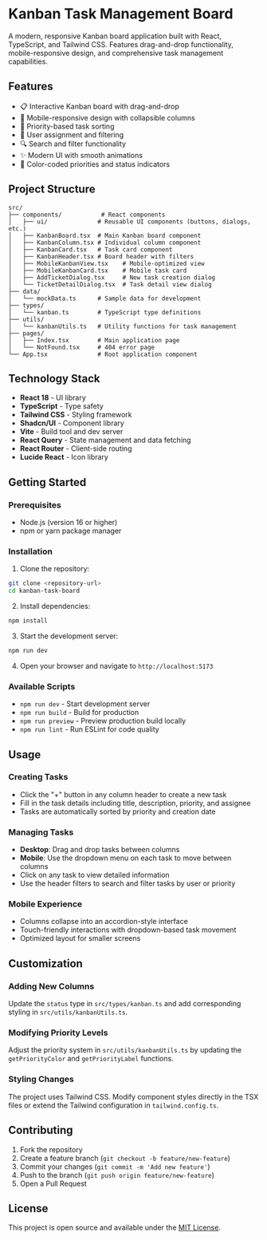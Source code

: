 
# Kanban Task Management Board

A modern, responsive Kanban board application built with React, TypeScript, and Tailwind CSS. Features drag-and-drop functionality, mobile-responsive design, and comprehensive task management capabilities.

## Features

- 📋 Interactive Kanban board with drag-and-drop
- 📱 Mobile-responsive design with collapsible columns
- 🎯 Priority-based task sorting
- 👥 User assignment and filtering
- 🔍 Search and filter functionality
- ✨ Modern UI with smooth animations
- 🎨 Color-coded priorities and status indicators

## Project Structure

```
src/
├── components/           # React components
│   ├── ui/              # Reusable UI components (buttons, dialogs, etc.)
│   ├── KanbanBoard.tsx  # Main Kanban board component
│   ├── KanbanColumn.tsx # Individual column component
│   ├── KanbanCard.tsx   # Task card component
│   ├── KanbanHeader.tsx # Board header with filters
│   ├── MobileKanbanView.tsx    # Mobile-optimized view
│   ├── MobileKanbanCard.tsx    # Mobile task card
│   ├── AddTicketDialog.tsx     # New task creation dialog
│   └── TicketDetailDialog.tsx  # Task detail view dialog
├── data/
│   └── mockData.ts      # Sample data for development
├── types/
│   └── kanban.ts        # TypeScript type definitions
├── utils/
│   └── kanbanUtils.ts   # Utility functions for task management
├── pages/
│   ├── Index.tsx        # Main application page
│   └── NotFound.tsx     # 404 error page
└── App.tsx              # Root application component
```

## Technology Stack

- **React 18** - UI library
- **TypeScript** - Type safety
- **Tailwind CSS** - Styling framework
- **Shadcn/UI** - Component library
- **Vite** - Build tool and dev server
- **React Query** - State management and data fetching
- **React Router** - Client-side routing
- **Lucide React** - Icon library

## Getting Started

### Prerequisites

- Node.js (version 16 or higher)
- npm or yarn package manager

### Installation

1. Clone the repository:
```bash
git clone <repository-url>
cd kanban-task-board
```

2. Install dependencies:
```bash
npm install
```

3. Start the development server:
```bash
npm run dev
```

4. Open your browser and navigate to `http://localhost:5173`

### Available Scripts

- `npm run dev` - Start development server
- `npm run build` - Build for production
- `npm run preview` - Preview production build locally
- `npm run lint` - Run ESLint for code quality

## Usage

### Creating Tasks
- Click the "+" button in any column header to create a new task
- Fill in the task details including title, description, priority, and assignee
- Tasks are automatically sorted by priority and creation date

### Managing Tasks
- **Desktop**: Drag and drop tasks between columns
- **Mobile**: Use the dropdown menu on each task to move between columns
- Click on any task to view detailed information
- Use the header filters to search and filter tasks by user or priority

### Mobile Experience
- Columns collapse into an accordion-style interface
- Touch-friendly interactions with dropdown-based task movement
- Optimized layout for smaller screens

## Customization

### Adding New Columns
Update the `status` type in `src/types/kanban.ts` and add corresponding styling in `src/utils/kanbanUtils.ts`.

### Modifying Priority Levels
Adjust the priority system in `src/utils/kanbanUtils.ts` by updating the `getPriorityColor` and `getPriorityLabel` functions.

### Styling Changes
The project uses Tailwind CSS. Modify component styles directly in the TSX files or extend the Tailwind configuration in `tailwind.config.ts`.

## Contributing

1. Fork the repository
2. Create a feature branch (`git checkout -b feature/new-feature`)
3. Commit your changes (`git commit -m 'Add new feature'`)
4. Push to the branch (`git push origin feature/new-feature`)
5. Open a Pull Request

## License

This project is open source and available under the [MIT License](LICENSE).
